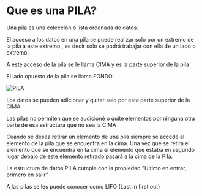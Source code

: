 # Que es una **PILA**?

Una pila es una colección o lista ordenada de datos.

El acceso a los datos en una pila se puede realizar solo por un extremo de la pila a este extremo , es decir solo se podrá trabajar con ella de un lado o extremo.

A este acceso de la pila se le llama CIMA y es la parte superior de la pila

El lado opuesto de la pila se llama FONDO

![PILA](https://user-images.githubusercontent.com/41756950/126726808-2b6526eb-e22d-4a22-a411-ee9580f677f0.png)

Los datos se pueden adicionar y quitar solo por esta parte superior de la CIMA

Las pilas no permiten que se audicioné o quite elementos por ninguna otra parte de esa estructura que no sea la CIMA

Cuando se desea retirar un elemento de una pila siempre se accede al elemento de la pila que se encuentra en la cima. Una vez que se retira el elemento que se encuentra en la cima el elemento que estaba en segundo lugar debajo de este elemento retirado pasará a la cima de la Pila.

La estructura de datos PILA cumple con la propiedad "Ultimo en entrar, primero en salir"

A las pilas se les puede conocer como LIFO (Last in first out)
